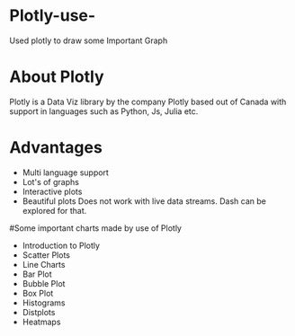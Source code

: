 # Plotly-use-
Used plotly to draw some Important Graph


# About Plotly
Plotly is a Data Viz library by the company Plotly based out of Canada with support in languages such as Python, Js, Julia etc.

# Advantages
- Multi language support
- Lot's of graphs
- Interactive plots
- Beautiful plots
Does not work with live data streams. Dash can be explored for that.


#Some important charts made by use of Plotly

- Introduction to Plotly
- Scatter Plots
- Line Charts
- Bar Plot
- Bubble Plot
- Box Plot
- Histograms
- Distplots
- Heatmaps
